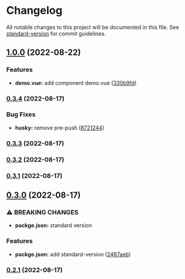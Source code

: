 # Changelog

All notable changes to this project will be documented in this file. See [standard-version](https://github.com/conventional-changelog/standard-version) for commit guidelines.

## [1.0.0](https://github.com/morningClock/vue-standard-demo/compare/v0.3.4...v1.0.0) (2022-08-22)


### Features

* **demo.vue:** add component demo.vue ([330b9fd](https://github.com/morningClock/vue-standard-demo/commit/330b9fd9b42caf5a9a65924fe02c3ab90b11f9d8))

### [0.3.4](https://github.com/morningClock/vue-standard-demo/compare/v0.3.3...v0.3.4) (2022-08-17)


### Bug Fixes

* **husky:** remove pre-push ([8721244](https://github.com/morningClock/vue-standard-demo/commit/87212441a5b478be4218baed75fffe18cacdb907))

### [0.3.3](https://github.com/morningClock/vue-standard-demo/compare/v0.3.2...v0.3.3) (2022-08-17)

### [0.3.2](https://github.com/morningClock/vue-standard-demo/compare/v0.3.1...v0.3.2) (2022-08-17)

### [0.3.1](https://github.com/morningClock/vue-standard-demo/compare/v0.3.0...v0.3.1) (2022-08-17)

## [0.3.0](https://github.com/morningClock/vue-standard-demo/compare/v0.2.1...v0.3.0) (2022-08-17)


### ⚠ BREAKING CHANGES

* **packge.json:** standard version

### Features

* **packge.json:** add standard-version ([2487aeb](https://github.com/morningClock/vue-standard-demo/commit/2487aeb52d0c06c941b86bdfa31df539c7a6527a))

### [0.2.1](https://github.com/morningClock/vue-standard-demo/compare/v0.2.0...v0.2.1) (2022-08-17)
